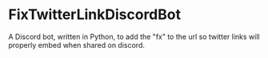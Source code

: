 # FixTwitterLinkDiscordBot
A Discord bot, written in Python, to add the "fx" to the url so twitter links will properly embed when shared on discord.
